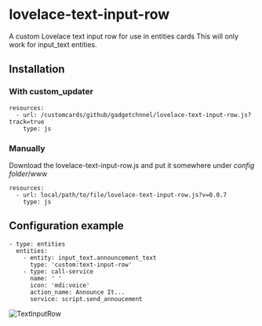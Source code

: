 # lovelace-text-input-row
A custom Lovelace text input row for use in entities cards
This will only work for input_text entities.

## Installation

### With custom_updater

    resources:
      - url: /customcards/github/gadgetchnnel/lovelace-text-input-row.js?track=true
        type: js

### Manually

Download the lovelace-text-input-row.js and put it somewhere under *config folder*/www

    resources:
      - url: local/path/to/file/lovelace-text-input-row.js?v=0.0.7
        type: js

## Configuration example

    - type: entities
      entities:
        - entity: input_text.announcement_text
          type: 'custom:text-input-row'
        - type: call-service
          name: ' '
          icon: 'mdi:voice'
          action_name: Announce It...
          service: script.send_annoucement

![TextInputRow](https://user-images.githubusercontent.com/2099542/56373939-f9f75e00-61f9-11e9-891e-de790aa5ec62.png)
